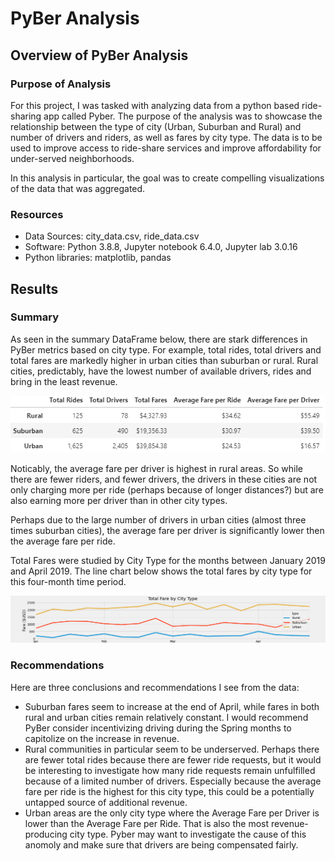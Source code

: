 # PyBer Analysis

## Overview of PyBer Analysis
### Purpose of Analysis
For this project, I was tasked with analyzing data from a python based ride-sharing app called Pyber.  The purpose of the analysis was to showcase the relationship between the type of city (Urban, Suburban and Rural) and number of drivers and riders, as well as fares by city type.  The data is to be used to improve access to ride-share services and improve affordability for under-served neighborhoods.

In this analysis in particular, the goal was to create compelling visualizations of the data that was aggregated.

### Resources
- Data Sources: city_data.csv, ride_data.csv
- Software: Python 3.8.8, Jupyter notebook 6.4.0, Jupyter lab 3.0.16
- Python libraries: matplotlib, pandas

## Results
### Summary
As seen in the summary DataFrame below, there are stark differences in PyBer metrics based on city type.  For example, total rides, total drivers and total fares are markedly higher in urban cities than suburban or rural.  Rural cities, predictably, have the lowest number of available drivers, rides and bring in the least revenue.

![Summary DataFrame](Analysis/Summary_DataFrame.PNG)

Noticably, the average fare per driver is highest in rural areas.  So while there are fewer riders, and fewer drivers, the drivers in these cities are not only charging more per ride (perhaps because of longer distances?) but are also earning more per driver than in other city types.

Perhaps due to the large number of drivers in urban cities (almost three times suburban cities), the average fare per driver is significantly lower then the average fare per ride.

Total Fares were studied by City Type for the months between January 2019 and April 2019.  The line chart below shows the total fares by city type for this four-month time period.

![Total Fare by City Type](Analysis/Total_Fare_by_City_Type.png)
### Recommendations
Here are three conclusions and recommendations I see from the data:
- Suburban fares seem to increase at the end of April, while fares in both rural and urban cities remain relatively constant.  I would recommend PyBer consider incentivizing driving during the Spring months to capitolize on the increase in revenue.
- Rural communities in particular seem to be underserved.  Perhaps there are fewer total rides because there are fewer ride requests, but it would be interesting to investigate how many ride requests remain unfulfilled because of a limited number of drivers.  Especially because the average fare per ride is the highest for this city type, this could be a potentially untapped source of additional revenue.
- Urban areas are the only city type where the Average Fare per Driver is lower than the Average Fare per Ride.  That is also the most revenue-producing city type.  Pyber may want to investigate the cause of this anomoly and make sure that drivers are being compensated fairly.

